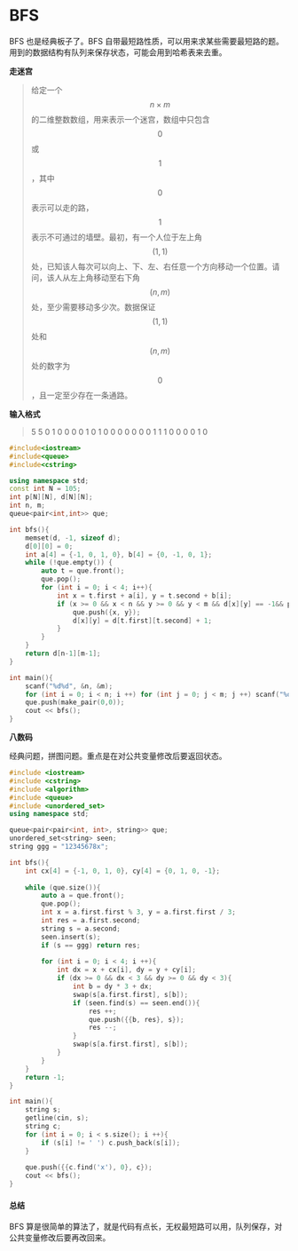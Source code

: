 # BFS

BFS 也是经典板子了。BFS 自带最短路性质，可以用来求某些需要最短路的题。用到的数据结构有队列来保存状态，可能会用到哈希表来去重。

**走迷宫**

> 给定一个 $$n×m$$ 的二维整数数组，用来表示一个迷宫，数组中只包含 $$0$$ 或 $$1$$，其中 $$0$$ 表示可以走的路，$$1$$ 表示不可通过的墙壁。最初，有一个人位于左上角 $$(1,1)$$ 处，已知该人每次可以向上、下、左、右任意一个方向移动一个位置。请问，该人从左上角移动至右下角 $$(n,m)$$ 处，至少需要移动多少次。数据保证 $$(1,1)$$ 处和 $$(n,m)$$ 处的数字为 $$0$$，且一定至少存在一条通路。

**输入格式**

> 5 5 0 1 0 0 0 0 1 0 1 0 0 0 0 0 0 0 1 1 1 0 0 0 0 1 0

```cpp
#include<iostream>
#include<queue>
#include<cstring>

using namespace std;
const int N = 105;
int p[N][N], d[N][N];
int n, m;
queue<pair<int,int>> que;

int bfs(){
    memset(d, -1, sizeof d);
    d[0][0] = 0;
    int a[4] = {-1, 0, 1, 0}, b[4] = {0, -1, 0, 1};
    while (!que.empty()) {
        auto t = que.front();
        que.pop();
        for (int i = 0; i < 4; i++){
            int x = t.first + a[i], y = t.second + b[i];
            if (x >= 0 && x < n && y >= 0 && y < m && d[x][y] == -1&& p[x][y] == 0){
                que.push({x, y});
                d[x][y] = d[t.first][t.second] + 1;
            }
        }
    }
    return d[n-1][m-1];
}

int main(){
    scanf("%d%d", &n, &m);
    for (int i = 0; i < n; i ++) for (int j = 0; j < m; j ++) scanf("%d", &p[i][j]);
    que.push(make_pair(0,0));
    cout << bfs();
}
```

**八数码**

经典问题，拼图问题。重点是在对公共变量修改后要返回状态。

```cpp
#include <iostream>
#include <cstring>
#include <algorithm>
#include <queue>
#include <unordered_set>
using namespace std;

queue<pair<pair<int, int>, string>> que;
unordered_set<string> seen;
string ggg = "12345678x";

int bfs(){
    int cx[4] = {-1, 0, 1, 0}, cy[4] = {0, 1, 0, -1};
    
    while (que.size()){
        auto a = que.front();
        que.pop();
        int x = a.first.first % 3, y = a.first.first / 3;
        int res = a.first.second;
        string s = a.second;
        seen.insert(s);
        if (s == ggg) return res;
        
        for (int i = 0; i < 4; i ++){
            int dx = x + cx[i], dy = y + cy[i];
            if (dx >= 0 && dx < 3 && dy >= 0 && dy < 3){
                int b = dy * 3 + dx;
                swap(s[a.first.first], s[b]);
                if (seen.find(s) == seen.end()){
                    res ++;
                    que.push({{b, res}, s});
                    res --;
                }
                swap(s[a.first.first], s[b]);
            }
        }
    }
    return -1;
}

int main(){
    string s; 
    getline(cin, s);
    string c;
    for (int i = 0; i < s.size(); i ++){
        if (s[i] != ' ') c.push_back(s[i]);
    }
    
    que.push({{c.find('x'), 0}, c});
    cout << bfs();
}
```

#### 总结

BFS 算是很简单的算法了，就是代码有点长，无权最短路可以用，队列保存，对公共变量修改后要再改回来。
